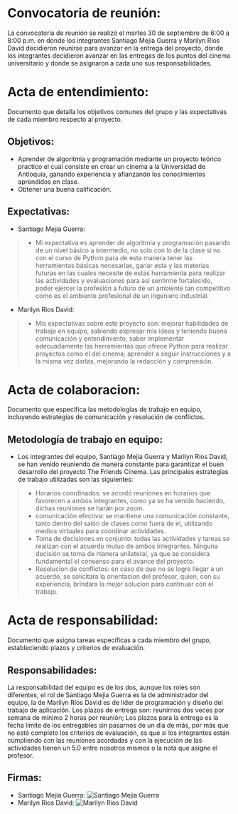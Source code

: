 # Convocatoria de reunión: 
La convocatoria de reunión se realizó el martes 30 de septiembre de 6:00 a 8:00 p.m. en donde los integrantes Santiago Mejia Guerra y Marilyn Ríos David decidieron reunirse para avanzar en la entrega del proyecto, donde los integrantes decidieron avanzar en las entregas de los puntos del cinema universitario y donde se asignaron a cada uno sus responsabilidades.

# Acta de entendimiento:
Documento que detalla los objetivos comunes del grupo y las expectativas de cada miembro respecto al proyecto.

## Objetivos:
* Aprender de algoritmia y programación mediante un proyecto teórico practico el cual consiste en crear un cinema a la Universidad de Antioquia, ganando experiencia y afianzando los conocimientos aprendidos en clase.
* Obtener una buena calificación.

## Expectativas:
* Santiago Mejia Guerra:
>* Mi expectativa  es aprender de algoritmia y programación pasando de un nivel básico a intermedio, no solo con lo de la clase si no con el curso de Python para de esta manera tener las herramientas básicas necesarias,  ganar esta y las materias futuras en las cuales necesite de estas herramienta para realizar las actividades y evaluaciones para así sentirme fortalecido, poder  ejercer la profesión a futuro de un ambiente tan competitivo como es el ambiente profesional de un ingeniero industrial.
* Marilyn Rios David:
>* Mis expectativas sobre este proyecto son: mejorar habilidades de trabajo en equipo, sabiendo expresar mis ideas y teniendo buena comunicación y entendimiento; saber implementar adecuadamente las herramientas que ofrece Python para realizar proyectos como el del cinema; aprender a seguir instrucciones y a la misma vez darlas, mejorando la redacción y comprensión.

# Acta de colaboracion:
Documento que especifica las metodologías de trabajo en equipo, incluyendo estrategias de comunicación y resolución de conflictos.

## Metodología de trabajo en equipo:
* Los integrantes del equipo, Santiago Mejia Guerra y Marilyn Ríos David, se han venido reuniendo de manera constante para garantizar el buen desarrollo del proyecto The Friends Cinema. Las principales estrategias de trabajo utilizadas son las siguientes:
>* Horarios coordinados: se acordó reuniones en horarios que favorecen a ambos integrantes, como ya se ha venido haciendo, dichas reuniones se harán por zoom.
>* comunicación efectiva: se mantiene una comunicación constante, tanto dentro del salón de clases como fuera de el, utilizando medios virtuales para coordinar actividades.
>* Toma de decisiones en conjunto: todas las actividades y tareas se realizan con el acuerdo mutuo de ambos integrantes. Ninguna decisión se toma de manera unilateral, ya que se considera fundamental el consenso para el avance del proyecto.
>* Resolucion de conflictos: en caso de que no se logre llegar a un acuerdo, se solicitara la orientacion del profesor, quien, con su experiencia, brindara la mejor solucion para continuar con el trabajo.

# Acta de responsabilidad: 
Documento que asigna tareas específicas a cada miembro del grupo, estableciendo plazos y criterios de evaluación.

## Responsabilidades:
La responsabilidad del equipo es de los dos, aunque los roles son diferentes, el rol de Santiago Mejia Guerra es la de administrador del equipo, la de Marilyn Ríos David es de líder de programación y diseño del trabajo de aplicación. Los plazos de entrega son: reunirnos dos veces por semana de mínimo 2 horas por reunión; Los plazos para la entrega es la fecha límite de los entregables sin pasarnos de un día de más, por más que no esté completo los criterios de evaluación, es que sí los integrantes están cumpliendo con las reuniones acordadas y con la ejecución de las actividades tienen un 5.0 entre nosotros mismos o la nota que asigne el profesor.
## Firmas:
* Santiago Mejia Guerra:
![Santiago Mejia Guerra](https://github.com/user-attachments/assets/7918c020-67b1-43f3-bee0-542fd4513240)
* Marilyn Rios David:
![Marilyn Rios David](https://github.com/user-attachments/assets/031094ca-423b-4c8d-b72b-7a0281fd8477)

